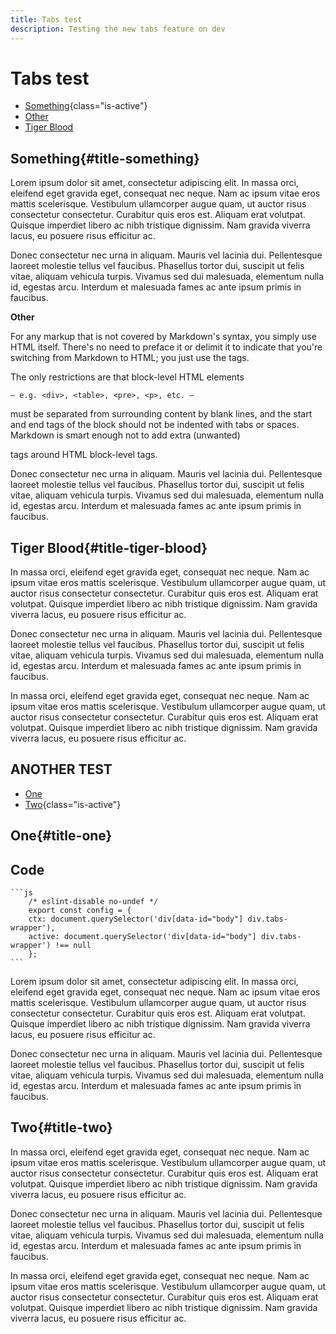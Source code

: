```yaml
---
title: Tabs test
description: Testing the new tabs feature on dev
---
```

# Tabs test

<div class="tabs-wrapper">

<div class="tabs is-medium is-centered">

- [Something](#something){class="is-active"}
- [Other](#other)
- [Tiger Blood](#tiger-blood)
    
</div>

<div class="tabs-content">

<div id="something">

## Something{#title-something}

Lorem ipsum dolor sit amet, consectetur adipiscing elit. In massa orci, eleifend eget gravida eget, consequat nec neque. Nam ac ipsum vitae eros mattis scelerisque. Vestibulum ullamcorper augue quam, ut auctor risus consectetur consectetur. Curabitur quis eros est. Aliquam erat volutpat. Quisque imperdiet libero ac nibh tristique dignissim. Nam gravida viverra lacus, eu posuere risus efficitur ac.

Donec consectetur nec urna in aliquam. Mauris vel lacinia dui. Pellentesque laoreet molestie tellus vel faucibus. Phasellus tortor dui, suscipit ut felis vitae, aliquam vehicula turpis. Vivamus sed dui malesuada, elementum nulla id, egestas arcu. Interdum et malesuada fames ac ante ipsum primis in faucibus.

</div>

<div id="other">

**Other**

For any markup that is not covered by Markdown's syntax, you simply use HTML itself. There's no need to preface it or delimit it to indicate that you're switching from Markdown to HTML; you just use the tags.

The only restrictions are that block-level HTML elements

    — e.g. <div>, <table>, <pre>, <p>, etc. — 

must be separated from surrounding content by blank lines, and the start and end tags of the block should not be indented with tabs or spaces. Markdown is smart enough not to add extra (unwanted) <p> tags around HTML block-level tags.

Donec consectetur nec urna in aliquam. Mauris vel lacinia dui. Pellentesque laoreet molestie tellus vel faucibus. Phasellus tortor dui, suscipit ut felis vitae, aliquam vehicula turpis. Vivamus sed dui malesuada, elementum nulla id, egestas arcu. Interdum et malesuada fames ac ante ipsum primis in faucibus.

</div>

<div id="tiger-blood">

## Tiger Blood{#title-tiger-blood}

In massa orci, eleifend eget gravida eget, consequat nec neque. Nam ac ipsum vitae eros mattis scelerisque. Vestibulum ullamcorper augue quam, ut auctor risus consectetur consectetur. Curabitur quis eros est. Aliquam erat volutpat. Quisque imperdiet libero ac nibh tristique dignissim. Nam gravida viverra lacus, eu posuere risus efficitur ac.

Donec consectetur nec urna in aliquam. Mauris vel lacinia dui. Pellentesque laoreet molestie tellus vel faucibus. Phasellus tortor dui, suscipit ut felis vitae, aliquam vehicula turpis. Vivamus sed dui malesuada, elementum nulla id, egestas arcu. Interdum et malesuada fames ac ante ipsum primis in faucibus.

In massa orci, eleifend eget gravida eget, consequat nec neque. Nam ac ipsum vitae eros mattis scelerisque. Vestibulum ullamcorper augue quam, ut auctor risus consectetur consectetur. Curabitur quis eros est. Aliquam erat volutpat. Quisque imperdiet libero ac nibh tristique dignissim. Nam gravida viverra lacus, eu posuere risus efficitur ac.

</div>

</div>

</div>

## ANOTHER TEST

<div class="tabs-wrapper">

<div class="tabs is-small">

- [One](#One)
- [Two](#Two){class="is-active"}
    
</div>

<div class="tabs-content">

<div id="One">

## One{#title-one}

## Code

    ```js
        /* eslint-disable no-undef */
        export const config = {
        ctx: document.querySelector('div[data-id="body"] div.tabs-wrapper'),
        active: document.querySelector('div[data-id="body"] div.tabs-wrapper') !== null
        };
    ```

Lorem ipsum dolor sit amet, consectetur adipiscing elit. In massa orci, eleifend eget gravida eget, consequat nec neque. Nam ac ipsum vitae eros mattis scelerisque. Vestibulum ullamcorper augue quam, ut auctor risus consectetur consectetur. Curabitur quis eros est. Aliquam erat volutpat. Quisque imperdiet libero ac nibh tristique dignissim. Nam gravida viverra lacus, eu posuere risus efficitur ac.

Donec consectetur nec urna in aliquam. Mauris vel lacinia dui. Pellentesque laoreet molestie tellus vel faucibus. Phasellus tortor dui, suscipit ut felis vitae, aliquam vehicula turpis. Vivamus sed dui malesuada, elementum nulla id, egestas arcu. Interdum et malesuada fames ac ante ipsum primis in faucibus.

</div>

<div id="two">

## Two{#title-two}

In massa orci, eleifend eget gravida eget, consequat nec neque. Nam ac ipsum vitae eros mattis scelerisque. Vestibulum ullamcorper augue quam, ut auctor risus consectetur consectetur. Curabitur quis eros est. Aliquam erat volutpat. Quisque imperdiet libero ac nibh tristique dignissim. Nam gravida viverra lacus, eu posuere risus efficitur ac.

Donec consectetur nec urna in aliquam. Mauris vel lacinia dui. Pellentesque laoreet molestie tellus vel faucibus. Phasellus tortor dui, suscipit ut felis vitae, aliquam vehicula turpis. Vivamus sed dui malesuada, elementum nulla id, egestas arcu. Interdum et malesuada fames ac ante ipsum primis in faucibus.

In massa orci, eleifend eget gravida eget, consequat nec neque. Nam ac ipsum vitae eros mattis scelerisque. Vestibulum ullamcorper augue quam, ut auctor risus consectetur consectetur. Curabitur quis eros est. Aliquam erat volutpat. Quisque imperdiet libero ac nibh tristique dignissim. Nam gravida viverra lacus, eu posuere risus efficitur ac.

</div>

</div>

</div>
